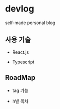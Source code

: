 # devlog

self-made personal blog

## 사용 기술

- React.js
  
- Typescript

## RoadMap

- tag 기능

- h별 목차
